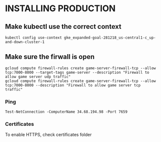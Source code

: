 # INSTALLING PRODUCTION
## Make kubectl use the correct context
```
kubectl config use-context gke_expanded-goal-281218_us-central1-c_up-and-down-cluster-1
```

## Make sure the firwall is open
```
gcloud compute firewall-rules create game-server-firewall-tcp --allow tcp:7000-8000 --target-tags game-server --description "Firewall to allow game server udp traffic"
gcloud compute firewall-rules create game-server-firewall-tcp --allow tcp:7000-8000 --description "Firewall to allow game server tcp traffic"
```

### Ping
```
Test-NetConnection -ComputerName 34.68.194.98 -Port 7659
```

### Certificates 
To enable HTTPS, check certificates folder